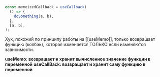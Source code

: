 ```js
const memoizedCallback = useCallback(
  () => {
    doSomething(a, b);
  },
  [a, b],
);
```

Хук, похожий по принципу работы на [[useMemo]], только возвращает функцию (колбэк), которая изменяется ТОЛЬКО если изменяются зависимости. 

**useMemo: возвращает и хранит вычисленное значение функции в переменной**
**useCallBack: возвращает и хранит саму функцию в переменной**